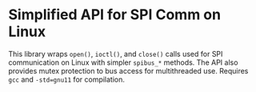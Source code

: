 # Simplified API for SPI Comm on Linux
This library wraps `open()`, `ioctl()`, and `close()` calls used for SPI communication on Linux with simpler `spibus_*` methods. The API also provides mutex protection to bus access for multithreaded use. Requires `gcc` and `-std=gnu11` for compilation.